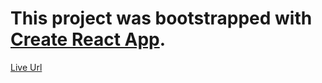 # This project was bootstrapped with [Create React App](https://github.com/facebook/create-react-app).

[Live Url](https://corona-ten.now.sh/)
